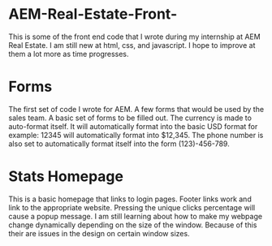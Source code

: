 # AEM-Real-Estate-Front-
This is some of the front end code that I wrote during my internship at AEM Real Estate.
I am still new at html, css, and javascript. I hope to improve at them a lot more as time progresses.



# Forms
The first set of code I wrote for AEM. A few forms that would be used by the sales team. A basic set of forms to be filled out. The currency is made to auto-format itself. It will automatically format into the basic USD format for example: 12345 will automatically format into $12,345. The phone number is also set to automatically format itself into the form (123)-456-789.



# Stats Homepage
This is a basic homepage that links to login pages. Footer links work and link to the appropriate website. Pressing the unique clicks percentage will cause a popup message.
I am still learning about how to make my webpage change dynamically depending on the size of the window. Because of this their are issues in the design on certain window sizes.
